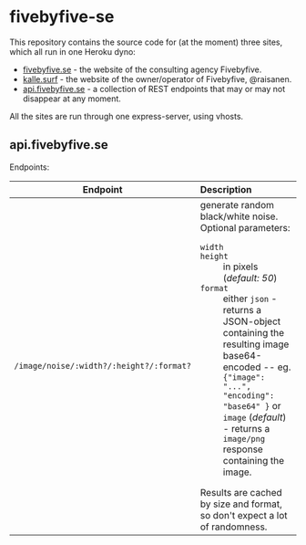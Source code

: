# fivebyfive-se

This repository contains the source code for (at the moment) three sites,
which all run in one Heroku dyno:

 * [fivebyfive.se](https://www.fivebyfive.se) - the website of the consulting agency Fivebyfive.
 * [kalle.surf](https://www.kalle.surf) - the website of the owner/operator of Fivebyfive, @raisanen.
 * [api.fivebyfive.se](https://api.fivebyfive.se) - a collection of REST endpoints that may or may not disappear at any moment.

 All the sites are run through one express-server, using vhosts.

 ## api.fivebyfive.se

 Endpoints:

| Endpoint                               | Description   |
|----------------------------------------|:--------------|
| `/image/noise/:width?/:height?/:format?`| generate random black/white noise. Optional parameters: <dl><dt>`width`</dt><dt>`height`</dt><dd>in pixels (*default: 50*)</dd><dt>`format`</dt><dd>either `json` - returns a JSON-object containing the resulting image base64-encoded -- eg. `{"image": "...", "encoding": "base64" }` or `image` (*default*) - returns a `image/png` response containing the image.</dd></dl> Results are cached by size and format, so don't expect a lot of randomness. |
